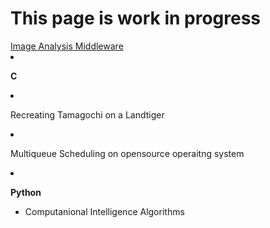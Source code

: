 <h1>This page is work in progress </h1>
  <a href="https://github.com/lfmvit>Programmer<a/> 

<h2>👨‍💻 Software Development Projects:</h2>

- <b>Data Structures and Algorithms </b>
- <b>Full Stack Web App based on Microservices Architecture (Spring Framework, React, MongoDb, Docker)</b>
  - [Image Analysis Middleware](https://github.com/) 

- <b>C</b>
 - Recreating Tamagochi on a Landtiger
 - Multiqueue Scheduling on opensource operaitng system

- <b>Python</b>
  - Computanional Intelligence Algorithms
